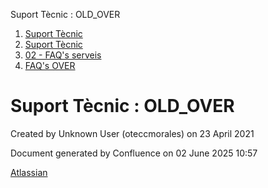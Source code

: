 Suport Tècnic : OLD\_OVER  

1.  [Suport Tècnic](index.md)
2.  [Suport Tècnic](13893782.md)
3.  [02 - FAQ's serveis](26313393.md)
4.  [FAQ's OVER](28705589.md)

Suport Tècnic : OLD\_OVER
=========================

Created by Unknown User (oteccmorales) on 23 April 2021

Document generated by Confluence on 02 June 2025 10:57

[Atlassian](http://www.atlassian.com/)